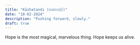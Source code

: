 ```yaml
---
title: "Kāshatandi (କାଶତଣ୍ଡି)"
date: "18-02-2024"
description: "Pushing forward, slowly."
draft: true
---
```


Hope is the most magical, marvelous thing. Hope keeps us alive.

<!-- Getting back up, slowly. -->

<!-- The attempt that worked; the attempt trying to scratch the surface of the walls, looking behind them, uncover the unsettling darkness that lies within. The walls we construct in our lives that we don't look behind. The walls that we build to protect ourselves from the world. -->
<!-- Building memories. After all, that's all we are, really. Memories. -->